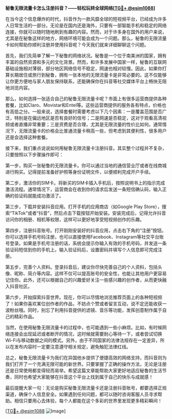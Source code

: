 **秘鲁无限流量卡怎么注册抖音？——轻松玩转全球网络[[TG💪+ @esim1088](https://t.me/s/esim1088)]**

在当今这个信息爆炸的时代，抖音作为一款风靡全球的短视频平台，已经成为许多人日常生活的一部分。无论是在国内还是海外，只要有一部智能手机和稳定的网络连接，你就可以随时随地刷到有趣的内容。然而，对于许多身在国外的用户来说，尤其是在秘鲁这样的地方，网络环境可能会成为一个问题。那么，秘鲁的无限流量卡如何帮助你顺利注册并使用抖音呢？今天我们就来详细聊聊这个问题。

首先，我们先简单了解一下秘鲁的网络状况。秘鲁是一个位于南美洲的国家，拥有丰富的自然资源和多元的文化背景。然而，和许多发展中国家一样，秘鲁的互联网基础设施相对薄弱，部分地区网络信号不稳定，网速也相对较慢。因此，如果你打算长期居住或旅行到秘鲁，拥有一张本地的无限流量卡是非常必要的。这不仅能够让你更方便地与家人朋友保持联系，还能确保你在抖音等社交媒体平台上畅快无阻地浏览内容。

那么，如何选择一张适合自己的秘鲁无限流量卡呢？市面上有很多运营商提供各种套餐，比如Claro、Movistar和Entel等。这些运营商提供的服务各有特点，价格也有高低之分。一般来说，选择套餐时需要考虑以下几个因素：一是覆盖范围是否广泛，特别是在偏远地区是否有良好的信号；二是网速是否稳定，这对于观看高清视频或者直播非常重要；三是资费是否合理，尤其是无限流量的性价比如何。通常情况下，无限流量卡的价格会比普通流量卡稍高一些，但考虑到其便利性，很多用户还是会选择这种套餐。

接下来，我们重点说说如何用秘鲁无限流量卡注册抖音。其实整个过程并不复杂，只要按照以下步骤操作即可：

第一步，购买一张秘鲁的无限流量卡。你可以通过当地的通信营业厅或者在线商城进行购买。记得提前准备好护照等身份证明文件，以便顺利完成开户手续。

第二步，激活你的SIM卡。将新买的SIM卡插入手机后，按照说明书上的指示完成激活流程。通常情况下，运营商会在收到你的请求后发送一条短信确认码，输入正确的验证码就能成功激活了。

第三步，下载并安装抖音应用。打开手机的应用商店（如Google Play Store），搜索“TikTok”或者“抖音”，然后点击下载按钮开始安装。安装完成后，记得允许抖音访问你的相册、相机等权限，这样可以更好地享受短视频创作的乐趣。

第四步，注册抖音账号。打开刚刚安装好的抖音应用，点击右下角的“注册”按钮。你可以选择手机号码注册，也可以直接使用Facebook、Instagram等社交平台账号登录。如果是手机号注册的话，系统会提示你输入有效的手机号码，并发送一条验证码短信到你的手机上。输入验证码后，设置密码并填写个人信息即可完成注册。

第五步，完善个人资料。登录抖音后，建议你尽快完善自己的个人资料，包括头像、昵称、简介等内容。这样不仅可以提高账号的安全性，也能让其他用户更容易记住你。此外，还可以根据自己的兴趣爱好关注一些感兴趣的创作者，从而更快融入抖音社区。

第六步，开始探索抖音世界。现在，你可以尽情地浏览推荐页面上的各种短视频了！如果你喜欢某位创作者的作品，不妨点个赞或者留言互动，说不定还能收获一波粉丝哦。同时，别忘了利用抖音提供的滤镜、音乐等功能，发挥创意制作属于自己的精彩作品。

当然，在使用秘鲁无限流量卡的过程中，也可能遇到一些小麻烦。比如，有时候网络连接会出现延迟或者断开的情况，这时候就需要耐心等待一下，或者尝试切换Wi-Fi与移动数据之间的模式。另外，由于不同国家的法律法规存在一定差异，所以在发布内容时一定要注意遵守相关规定，避免触犯法律红线。

总之，秘鲁无限流量卡为我们在异国他乡提供了便捷高效的网络支持，而抖音则为我们打开了一个充满无限可能的新世界。只要掌握了正确的操作方法，无论是注册还是日常使用都变得轻而易举。希望这篇文章能帮助大家更好地适应秘鲁的生活节奏，同时也希望大家能够在抖音这个平台上找到属于自己的快乐与成就感！

最后提醒大家一句：无论是购买秘鲁无限流量卡还是注册抖音账号，都要选择正规渠道，确保个人信息安全。如果遇到任何问题，都可以随时咨询客服人员寻求帮助。相信只要用心去体验，每个人都能在这个多彩的世界里发现更多精彩瞬间！

[[TG💪+ @esim1088](https://t.me/s/esim1088) ![Image](https://i.postimg.cc/4NQfJmqS/Snipaste-2025-05-13-00-14-12.png)]
